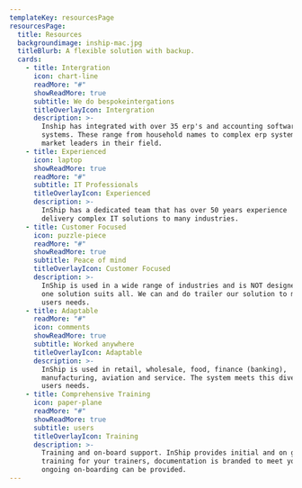 ```yaml
---
templateKey: resourcesPage
resourcesPage:
  title: Resources
  backgroundimage: inship-mac.jpg
  titleBlurb: A flexible solution with backup.
  cards:
    - title: Intergration
      icon: chart-line
      readMore: "#"
      showReadMore: true
      subtitle: We do bespokeintergations
      titleOverlayIcon: Intergration
      description: >-
        Inship has integrated with over 35 erp's and accounting software
        systems. These range from household names to complex erp systems that are
        market leaders in their field.
    - title: Experienced
      icon: laptop
      showReadMore: true
      readMore: "#"
      subtitle: IT Professionals
      titleOverlayIcon: Experienced
      description: >-
        InShip has a dedicated team that has over 50 years experience
        delivery complex IT solutions to many industries.
    - title: Customer Focused
      icon: puzzle-piece
      readMore: "#"
      showReadMore: true
      subtitle: Peace of mind
      titleOverlayIcon: Customer Focused
      description: >-
        InShip is used in a wide range of industries and is NOT designed as a
        one solution suits all. We can and do trailer our solution to meet your
        users needs.
    - title: Adaptable
      readMore: "#"
      icon: comments
      showReadMore: true
      subtitle: Worked anywhere
      titleOverlayIcon: Adaptable
      description: >-
        InShip is used in retail, wholesale, food, finance (banking),
        manufacturing, aviation and service. The system meets this diverse group of
        users needs.
    - title: Comprehensive Training
      icon: paper-plane
      readMore: "#"
      showReadMore: true
      subtitle: users
      titleOverlayIcon: Training
      description: >-
        Training and on-board support. InShip provides initial and on going
        training for your trainers, documentation is branded to meet you needs and
        ongoing on-boarding can be provided.
---
```

